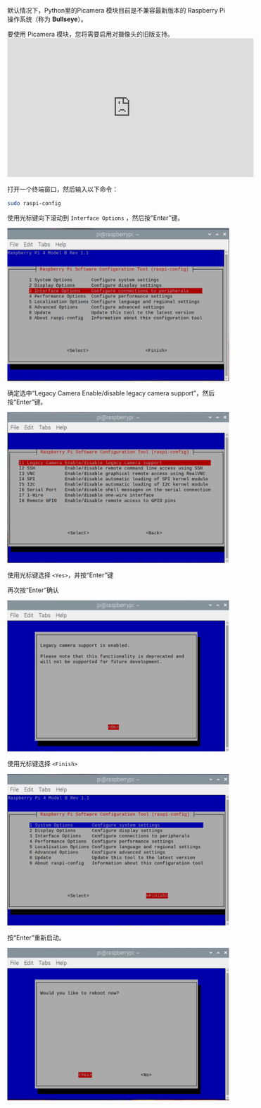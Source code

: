 默认情况下，Python里的Picamera 模块目前是不兼容最新版本的 Raspberry Pi 操作系统（称为 **Bullseye**）。

要使用 Picamera 模块，您将需要启用对摄像头的旧版支持。 <iframe width="560" height="315" src="https://www.youtube.com/embed/E7KPSc_Xr24" title="YouTube 视频播放器" frameborder="0" allow="accelerometer; autoplay; clipboard-write; encrypted-media; gyroscope; picture-in-picture" allowfullscreen mark="crwd-mark"></iframe>

打开一个终端窗口，然后输入以下命令：

```bash
sudo raspi-config
```

使用光标键向下滚动到 `Interface Options` ，然后按“Enter”键。

![选择"Interface Options"的图片](images/interface-options.png)

确定选中“Legacy Camera  Enable/disable legacy camera support”，然后按“Enter”键。

![选择"Legacy Camera"的图片](images/enable-legacy.png)

使用光标键选择 `<Yes>`，并按“Enter”键

再次按“Enter”确认

![旧相机模式已启用并高亮了 “Ok” 的确认界面的图片](images/ok.png)

使用光标键选择 `<Finish>`

![高亮了“Finish”的图片](images/finish.png)

按“Enter”重新启动。

![确认重启动的界面的图片](images/reboot.png)

